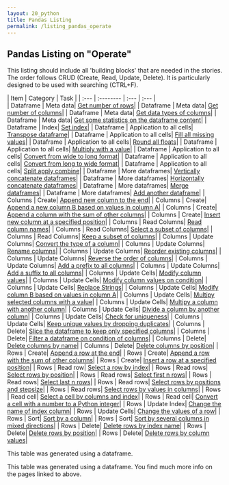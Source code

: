```yaml
---
layout: 20_python
title: Pandas Listing
permalink: /listing_pandas_operate
---
```


## Pandas Listing on "Operate"

This listing should include all 'building blocks' that are needed in the stories. The order follows CRUD (Create, Read, Update, Delete). 
It is particularly designed to be used with searching (CTRL+F).


|  Item |  Category |  Task |
| :---            |    :--------   |  :--- |  :--- |  
| Dataframe | Meta data| [Get number of rows](pandas_df_ops#get-number-of-rows)| 
| Dataframe | Meta data| [Get number of columns](pandas_df_ops#get-number-of-columns)| 
| Dataframe | Meta data| [Get data types of columns](pandas_df_ops#get-data-types-of-columns)| 
| Dataframe | Meta data| [Get some statistics on the dataframe content](pandas_df_ops#get-some-statistics-on-the-dataframe-content)| 
| Dataframe | Index| [Set index](pandas_df_ops#set-index)| 
| Dataframe | Application to all cells| [Transpose dataframe](pandas_df_ops#transpose-dataframe)| 
| Dataframe | Application to all cells| [Fill all missing values](pandas_df_ops#fill-all-missing-values)| 
| Dataframe | Application to all cells| [Round all floats](pandas_df_ops#round-all-floats)| 
| Dataframe | Application to all cells| [Multiply with a value](pandas_df_ops#multiply-with-a-value)| 
| Dataframe | Application to all cells| [Convert from wide to long format](pandas_df_ops#convert-from-wide-to-long-format)| 
| Dataframe | Application to all cells| [Convert from long to wide format](pandas_df_ops#convert-from-long-to-wide-format)| 
| Dataframe | Application to all cells| [Split apply combine](pandas_df_ops#split-apply-combine)| 
| Dataframe | More dataframes| [Vertically concatenate dataframes](pandas_df_ops#vertically-concatenate-dataframes)| 
| Dataframe | More dataframes| [Horizontally concatenate dataframes](pandas_df_ops#horizontally-concatenate-dataframes)| 
| Dataframe | More dataframes| [Merge dataframes](pandas_df_ops#merge-dataframes)| 
| Dataframe | More dataframes| [Add another dataframe](pandas_df_ops#add-another-dataframe)| 
| Columns | Create| [Append new column to the end](pandas_columns#append-new-column-to-the-end)| 
| Columns | Create| [Append a new column B based on values in column A](pandas_columns#append-a-new-column-b-based-on-values-in-column-a)| 
| Columns | Create| [Append a column with the sum of other columns](pandas_columns#append-a-column-with-the-sum-of-other-columns)| 
| Columns | Create| [Insert new column at a specified position](pandas_columns#insert-new-column-at-a-specified-position)| 
| Columns | Read Columns| [Read column names](pandas_columns#read-column-names)| 
| Columns | Read Columns| [Select a subset of columns](pandas_columns#select-a-subset-of-columns)| 
| Columns | Read Columns| [Keep a subset of columns](pandas_columns#keep-a-subset-of-columns)| 
| Columns | Update Columns| [Convert the type of a column](pandas_columns#convert-the-type-of-a-column)| 
| Columns | Update Columns| [Rename columns](pandas_columns#rename-columns)| 
| Columns | Update Columns| [Reorder existing columns](pandas_columns#reorder-existing-columns)| 
| Columns | Update Columns| [Reverse the order of columns](pandas_columns#reverse-the-order-of-columns)| 
| Columns | Update Columns| [Add a prefix to all columns](pandas_columns#add-a-prefix-to-all-columns)| 
| Columns | Update Columns| [Add a suffix to all columns](pandas_columns#add-a-suffix-to-all-columns)| 
| Columns | Update Cells| [Modify column values](pandas_columns#modify-column-values)| 
| Columns | Update Cells| [Modify column values on condition](pandas_columns#modify-column-values-on-condition)| 
| Columns | Update Cells| [Replace Strings](pandas_columns#replace-strings)| 
| Columns | Update Cells| [Modify column B based on values in column A](pandas_columns#modify-column-b-based-on-values-in-column-a)| 
| Columns | Update Cells| [Multipy selected columns with a value](pandas_columns#multipy-selected-columns-with-a-value)| 
| Columns | Update Cells| [Multipy a column with another column](pandas_columns#multipy-a-column-with-another-column)| 
| Columns | Update Cells| [Divide a column by another column](pandas_columns#divide-a-column-by-another-column)| 
| Columns | Update Cells| [Check for uniqueness](pandas_columns#check-for-uniqueness)| 
| Columns | Update Cells| [Keep unique values by dropping duplicates](pandas_columns#keep-unique-values-by-dropping-duplicates)| 
| Columns | Delete| [Slice the dataframe to keep only specified columns](pandas_columns#slice-the-dataframe-to-keep-only-specified-columns)| 
| Columns | Delete| [Filter a dataframe on condition of columns](pandas_columns#filter-a-dataframe-on-condition-of-columns)| 
| Columns | Delete| [Delete columns by name](pandas_columns#delete-columns-by-name)| 
| Columns | Delete| [Delete columns by position](pandas_columns#delete-columns-by-position)| 
| Rows | Create| [Append a row at the end](pandas_rows#append-a-row-at-the-end)| 
| Rows | Create| [Append a row with the sum of other columns](pandas_rows#append-a-row-with-the-sum-of-other-columns)| 
| Rows | Create| [Insert a row at a specified position](pandas_rows#insert-a-row-at-a-specified-position)| 
| Rows | Read row| [Select a row by index](pandas_rows#select-a-row-by-index)| 
| Rows | Read rows| [Select rows by position](pandas_rows#select-rows-by-position)| 
| Rows | Read rows| [Select first n rows](pandas_rows#select-first-n-rows)| 
| Rows | Read rows| [Select last n rows](pandas_rows#select-last-n-rows)| 
| Rows | Read rows| [Select rows by positions and stepsize](pandas_rows#select-rows-by-positions-and-stepsize)| 
| Rows | Read rows| [Select rows by values in columns](pandas_rows#select-rows-by-values-in-columns)| 
| Rows | Read cell| [Select a cell by columns and index](pandas_rows#select-a-cell-by-columns-and-index)| 
| Rows | Read cell| [Convert a cell with a number to a Python integer](pandas_rows#convert-a-cell-with-a-number-to-a-python-integer)| 
| Rows | Update Index| [Change the name of index column](pandas_rows#change-the-name-of-index-column)| 
| Rows | Update Cells| [Change the values of a row](pandas_rows#change-the-values-of-a-row)| 
| Rows | Sort| [Sort by a column](pandas_rows#sort-by-a-column)| 
| Rows | Sort| [Sort by several columns in mixed directions](pandas_rows#sort-by-several-columns-in-mixed-directions)| 
| Rows | Delete| [Delete rows by index name](pandas_rows#delete-rows-by-index-name)| 
| Rows | Delete| [Delete rows by position](pandas_rows#delete-rows-by-position)| 
| Rows | Delete| [Delete rows by column values](pandas_rows#delete-rows-by-column-values)| 

This table was generated using a dataframe. 

This table was generated using a dataframe. You find much more info on the pages linked to above.
